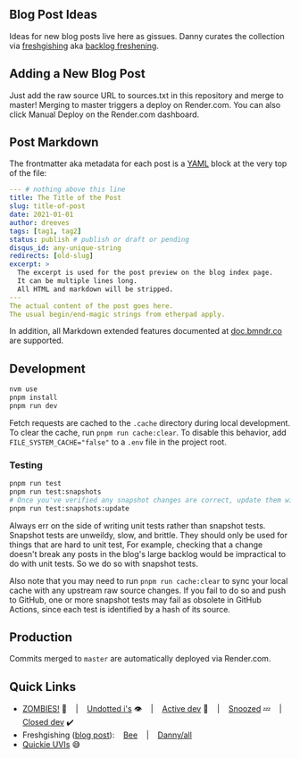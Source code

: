 ## Blog Post Ideas

Ideas for new blog posts live here as gissues.
Danny curates the collection via
[freshgishing][3] aka
[backlog freshening][4].

## Adding a New Blog Post

Just add the raw source URL to sources.txt in this repository and merge to master!
Merging to master triggers a deploy on Render.com.
You can also click Manual Deploy on the Render.com dashboard.

## Post Markdown

The frontmatter aka metadata for each post is a [YAML][1] block at the very top of the file:

```yaml
--- # nothing above this line
title: The Title of the Post
slug: title-of-post
date: 2021-01-01
author: dreeves
tags: [tag1, tag2]
status: publish # publish or draft or pending
disqus_id: any-unique-string
redirects: [old-slug]
excerpt: >
  The excerpt is used for the post preview on the blog index page.
  It can be multiple lines long.
  All HTML and markdown will be stripped.
---
The actual content of the post goes here.
The usual begin/end-magic strings from etherpad apply.
```

In addition, all Markdown extended features documented at [doc.bmndr.co][2] are supported.

## Development

```bash
nvm use
pnpm install
pnpm run dev
```

Fetch requests are cached to the `.cache` directory during local development.
To clear the cache, run `pnpm run cache:clear`. To disable this behavior, add
`FILE_SYSTEM_CACHE="false"` to a `.env` file in the project root.

### Testing

```bash
pnpm run test
pnpm run test:snapshots
# Once you've verified any snapshot changes are correct, update them with:
pnpm run test:snapshots:update
```

Always err on the side of writing unit tests rather than snapshot
tests. Snapshot tests are unweildy, slow, and brittle. They should
only be used for things that are hard to unit test, For example,
checking that a change doesn't break any posts in the blog's
large backlog would be impractical to do with unit tests. So
we do so with snapshot tests.

Also note that you may need to run `pnpm run cache:clear` to sync
your local cache with any upstream raw source changes. If you
fail to do so and push to GitHub, one or more snapshot tests may
fail as obsolete in GitHub Actions, since each test is identified
by a hash of its source.

## Production

Commits merged to `master` are automatically deployed via Render.com.

## Quick Links

- [ZOMBIES!](https://github.com/beeminder/blog/issues?q=is:open+is:issue+label:ZOM "Open gissues labeled ZOM") :zombie:
  &nbsp;&nbsp; | &nbsp;&nbsp;
  [Undotted i's](https://github.com/beeminder/blog/issues?q=is:issue+is:closed+-label:zap+-label:nix+-label:cnr+-label:dup+-label:pub "Gissues that are closed but don't have any of the resolution labels: zap, nix, cnr, dup, or pub") :eye:
  &nbsp;&nbsp; | &nbsp;&nbsp;
  [Active dev](https://github.com/beeminder/blog/issues?q=is:issue+is:open+label:DEV+-label:ZzZ "Open dev gissues NOT labeled ZzZ") :bug:
  &nbsp;&nbsp; | &nbsp;&nbsp;
  [Snoozed](https://github.com/beeminder/blog/issues?q=is:issue+is:open+label:ZzZ "Open gissues labeled ZzZ") :zzz:
  &nbsp;&nbsp; | &nbsp;&nbsp;
  [Closed dev](https://github.com/beeminder/blog/issues?q=is:issue+is:closed+label:DEV "Closed dev gissues") :heavy_check_mark:
- Freshgishing ([blog post](https://blog.beeminder.com/freshen/ "Backlog Freshening")):
  &nbsp;&nbsp;
  [Bee](https://github.com/beeminder/blog/issues?q=is:issue+is:open+sort:updated-asc+-label:ZzZ+assignee:bsoule "Open non-snoozed gissues, oldest first, assigned to Bethany")
  &nbsp;&nbsp; | &nbsp;&nbsp;
  [Danny/all](https://github.com/beeminder/blog/issues?q=is:issue+is:open+sort:updated-asc+-label:ZzZ "Open non-snoozed gissues, oldest first, assigned to anyone (what Danny uses for freshgishing)")
- [Quickie UVIs](https://github.com/beeminder/blog/issues?q=is:issue+is:open+label:UVI+label:PEA+-label:SKY+-label:ADO "Open + UVI + PEA - SKY - ADO = open peasy non-sky-pie spec'd UVIs") :sweat_smile:

[1]: https://quickref.me/yaml "Standard YAML quick reference"
[2]: http://doc.bmndr.co/ "AKA ExPost"
[3]: https://www.beeminder.com/d/freshblog "Danny's Beeminder goal for curating the collection of blog post drafts and notes"
[4]: https://blog.beeminder.com/freshen/ "Nerd version; see also the sequel post"
